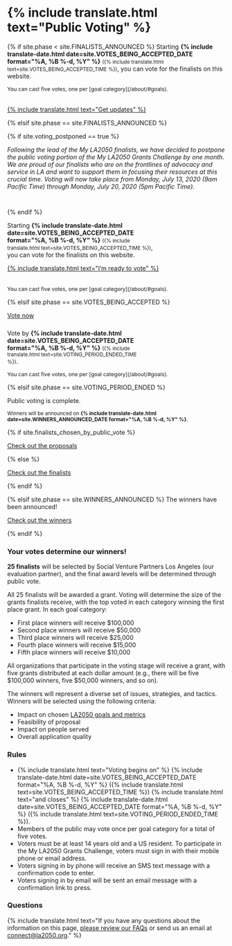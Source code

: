 <h1>
  {% include translate.html text="Public Voting" %}
</h1>

<div class="introduction" markdown="1" style="margin-bottom: 0;">

{% if site.phase < site.FINALISTS_ANNOUNCED %}
Starting <strong>{% include translate-date.html date=site.VOTES_BEING_ACCEPTED_DATE format="%A, %B %-d, %Y" %}</strong> <small class="avoid-break">({% include translate.html text=site.VOTES_BEING_ACCEPTED_TIME %})</small>, <span class="avoid-break">you can vote for the finalists on this website.</span>

<p style="font-size: inherit; margin-bottom: 2.25em;">
<small style="font-size: 0.875em;" markdown="1">You can cast five votes, one per [goal category](/about/#goals).</small>
</p>

<p class="action" markdown="1">
  <a href="{{ site.mailing_list_url }}">{% include translate.html text="Get updates" %}</a>
</p>

{% elsif site.phase == site.FINALISTS_ANNOUNCED %}

{% if site.voting_postponed == true %}
<p id="postponed" style="font-size: inherit; margin-bottom: 3em; max-width: 45em; margin-left: auto; margin-right: auto;"><em style="color: inherit; font-weight: inherit">Following the lead of the My LA2050 finalists, we have decided to postpone the public voting portion of the My LA2050 Grants Challenge by one month. We are proud of our finalists who are on the frontlines of advocacy and service in LA and want to support them in focusing their resources at this crucial time. Voting will now take place from Monday, July 13, 2020 (9am Pacific Time) through Monday, July 20, 2020 (5pm Pacific Time).</em></p>
{% endif %}

<p style="max-width: 25em" markdown="1">Starting <strong>{% include translate-date.html date=site.VOTES_BEING_ACCEPTED_DATE format="%A, %B %-d, %Y" %}</strong> <small class="avoid-break">({% include translate.html text=site.VOTES_BEING_ACCEPTED_TIME %})</small>, <span class="avoid-break">you can vote for the finalists on this website.</span></p>

<p class="action" markdown="1">
  <a href="/finalists/">{% include translate.html text="I’m ready to vote" %}</a>
</p>
<p style="font-size: inherit; margin-top: 2.25em;" markdown="1">
  <small style="font-size: 0.875em;">You can cast five votes, one per [goal category](/about/#goals).
  <!-- Vote by pressing the “Vote for this proposal” button on any [finalist](/finalists/) page. -->
  </small>
</p>

{% elsif site.phase == site.VOTES_BEING_ACCEPTED %}

<p class="action" markdown="1">
  <a href="/vote/form/">Vote now</a>
</p>
<p style="margin-top: 1.5rem; max-width: 23em" markdown="1">Vote by <strong>{% include translate-date.html date=site.VOTES_BEING_ACCEPTED_DATE format="%A, %B %-d, %Y" %}</strong> <small class="avoid-break">({% include translate.html text=site.VOTING_PERIOD_ENDED_TIME %})</small>.</p>

<p style="font-size: inherit;" markdown="1">
  <small style="font-size: 0.875em;">You can cast five votes, one per [goal category](/about/#goals).
  <!-- Vote by pressing the “Vote for this proposal” button on any [finalist](/finalists/) page. -->
  </small>
  <!-- <br /><small style="font-size: 0.875em;">You can also visit the <a href="/vote/form/">voting form</a> directly.</small> -->
</p>

{% elsif site.phase == site.VOTING_PERIOD_ENDED %}

Public voting is complete.

<small>
  Winners will be announced on 
  <span class="avoid-break">
    <strong>{% include translate-date.html date=site.WINNERS_ANNOUNCED_DATE format="%A, %B %-d, %Y" %}</strong>.
  </span>
</small>

{% if site.finalists_chosen_by_public_vote %}
<p class="action" markdown="1">
  <a href="/entries/">Check out the proposals</a>
</p>
{% else %}
<p class="action" markdown="1">
  <a href="/finalists/">Check out the finalists</a>
</p>
{% endif %}

{% elsif site.phase == site.WINNERS_ANNOUNCED %}
The winners have been announced!
<p class="action">
  <a href="/winners/">Check out the winners</a>
</p>
{% endif %}

</div>

### Your votes determine our winners!

**25 finalists** will be selected by Social Venture Partners Los Angeles (our evaluation partner), and the <span class="avoid-break">final award levels will be determined through public vote.</span>

All 25 finalists will be awarded a grant. Voting will determine the size of the grants finalists receive, with the top voted in each category winning the first place grant. In each goal category:
* First place winners will receive $100,000
* Second place winners will receive $50,000
* Third place winners will receive $25,000
* Fourth place winners will receive $15,000
* Fifth place winners will receive $10,000

All organizations that participate in the voting stage will receive a grant, with five grants distributed at each dollar amount (e.g., there will be five $100,000 winners, five $50,000 winners, and so on).

The winners will represent a diverse set of issues, strategies, and tactics. Winners will be selected using the following criteria:

* Impact on chosen [LA2050 goals and metrics](/about/#goals)
* Feasibility of proposal
* Impact on people served
* Overall application quality


### Rules


<ul>
  <li>{% include translate.html text="Voting begins on" %} {% include translate-date.html date=site.VOTES_BEING_ACCEPTED_DATE format="%A, %B %-d, %Y" %} ({% include translate.html text=site.VOTES_BEING_ACCEPTED_TIME %}) {% include translate.html text="and closes" %} {% include translate-date.html date=site.VOTES_BEING_ACCEPTED_DATE format="%A, %B %-d, %Y" %} ({% include translate.html text=site.VOTING_PERIOD_ENDED_TIME %}).</li>
  <li>Members of the public may vote once per goal category for a total of five votes.</li>
  <li>Voters must be at least 14 years old and a US resident. To participate in the My LA2050 Grants Challenge, voters must sign in with their mobile phone or email address.</li>
  <li>Voters signing in by phone will receive an SMS text message with a confirmation code to enter.</li>
  <li>Voters signing in by email will be sent an email message with a confirmation link to press.</li>
</ul>

### Questions

{% include translate.html text="If you have any questions about the information on this page, [please review our FAQs](/faqs) or send us an email at [connect@la2050.org](mailto:connect@la2050.org)." %}
